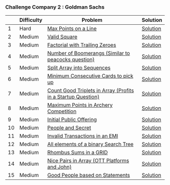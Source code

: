 ### Challenge Company 2 : Goldman Sachs 

|  | Difficulty | Problem | Solution |
| --- | --- | --- | --- |
| 1 | Hard | [Max Points on a Line](https://leetcode.com/problems/max-points-on-a-line/) | [Solution](https://github.com/uzma024/6companies30days/blob/main/Goldman%20Sachs/Max_Points_on_a_Line.cpp)
| 2 | Medium | [Valid Square](https://leetcode.com/problems/valid-square/) | [Solution](https://github.com/uzma024/6companies30days/blob/main/Goldman%20Sachs/Valid_Square.cpp)
| 3 | Medium | [Factorial with Trailing Zeroes](https://leetcode.com/problems/factorial-trailing-zeroes/) | [Solution](https://github.com/uzma024/6companies30days/blob/main/Goldman%20Sachs/Factorial_Trailing_Zeroes.cpp)
| 4 | Medium | [Number of Boomerangs (Similar to peacocks question)](https://leetcode.com/problems/number-of-boomerangs/) | [Solution](https://github.com/uzma024/6companies30days/blob/main/Goldman%20Sachs/Number_of_Boomerangs.cpp)
| 5 | Medium | [Split Array into Sequences](https://leetcode.com/problems/split-array-into-consecutive-subsequences/) | [Solution](https://github.com/uzma024/6companies30days/blob/main/Goldman%20Sachs/Split_Array_into_Consecutive_Subsequences.cpp)
| 6 | Medium | [Minimum Consecutive Cards to pick up](https://leetcode.com/problems/minimum-consecutive-cards-to-pick-up/) | [Solution](https://github.com/uzma024/6companies30days/blob/main/Goldman%20Sachs/)
| 7 | Medium | [Count Good Triplets in Array (Profits in a Startup Question)](https://leetcode.com/problems/count-good-triplets-in-an-array/) | [Solution](https://github.com/uzma024/6companies30days/blob/main/Goldman%20Sachs/)
| 8 | Medium | [Maximum Points in Archery Competition](https://leetcode.com/problems/maximum-points-in-an-archery-competition/) | [Solution](https://github.com/uzma024/6companies30days/blob/main/Goldman%20Sachs/)
| 9 | Medium | [Initial Public Offering](https://leetcode.com/problems/ipo/) | [Solution](https://github.com/uzma024/6companies30days/blob/main/Goldman%20Sachs/)
| 10 | Medium | [People and Secret](https://leetcode.com/problems/number-of-people-aware-of-a-secret/) | [Solution](https://github.com/uzma024/6companies30days/blob/main/Goldman%20Sachs/)
| 11 | Medium | [Invalid Transactions in an EMI](https://leetcode.com/problems/invalid-transactions/) | [Solution](https://github.com/uzma024/6companies30days/blob/main/Goldman%20Sachs/)
| 12 | Medium | [All elements of a binary Search Tree](https://leetcode.com/problems/all-elements-in-two-binary-search-trees/) | [Solution](https://github.com/uzma024/6companies30days/blob/main/Goldman%20Sachs/)
| 13 | Medium | [Rhombus Sums in a GRID](https://leetcode.com/problems/get-biggest-three-rhombus-sums-in-a-grid/) | [Solution](https://github.com/uzma024/6companies30days/blob/main/Goldman%20Sachs/)
| 14 | Medium | [Nice Pairs in Array (OTT Platforms and John)](https://leetcode.com/problems/count-nice-pairs-in-an-array/) | [Solution](https://github.com/uzma024/6companies30days/blob/main/Goldman%20Sachs/)
| 15 | Medium | [Good People based on Statements](https://leetcode.com/problems/maximum-good-people-based-on-statements/) | [Solution](https://github.com/uzma024/6companies30days/blob/main/Goldman%20Sachs/)